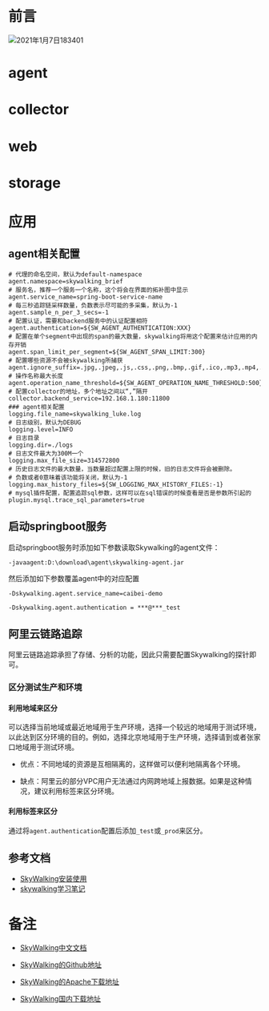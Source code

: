 # 前言

![2021年1月7日183401](https://raw.githubusercontent.com/xuBigHead/pic/master/img/20210107183531.jpg)



# agent

# collector

# web

# storage

# 应用

## agent相关配置

```properties
# 代理的命名空间，默认为default-namespace
agent.namespace=skywalking_brief
# 服务名，推荐一个服务一个名称，这个将会在界面的拓补图中显示
agent.service_name=spring-boot-service-name
# 每三秒追踪链采样数量，负数表示尽可能的多采集，默认为-1
agent.sample_n_per_3_secs=-1
# 配置认证，需要和backend服务中的认证配置相符
agent.authentication=${SW_AGENT_AUTHENTICATION:XXX}
# 配置在单个segment中出现的span的最大数量，skywalking将用这个配置来估计应用的内存开销
agent.span_limit_per_segment=${SW_AGENT_SPAN_LIMIT:300}
# 配置哪些资源不会被skywalking所捕获
agent.ignore_suffix=.jpg,.jpeg,.js,.css,.png,.bmp,.gif,.ico,.mp3,.mp4,.html,.svg
# 操作名称最大长度
agent.operation_name_threshold=${SW_AGENT_OPERATION_NAME_THRESHOLD:500}
# 配置collector的地址，多个地址之间以“,”隔开
collector.backend_service=192.168.1.180:11800
### agent相关配置
logging.file_name=skywalking_luke.log
# 日志级别，默认为DEBUG
logging.level=INFO
# 日志目录
logging.dir=./logs
# 日志文件最大为300M一个
logging.max_file_size=314572800
# 历史日志文件的最大数量，当数量超过配置上限的时候，旧的日志文件将会被删除。
# 负数或者0意味着该功能将关闭，默认为-1
logging.max_history_files=${SW_LOGGING_MAX_HISTORY_FILES:-1}
# mysql插件配置，配置追踪sql参数，这样可以在sql错误的时候查看是否是参数所引起的
plugin.mysql.trace_sql_parameters=true
```



## 启动springboot服务

启动springboot服务时添加如下参数读取Skywalking的agent文件：

`-javaagent:D:\download\agent\skywalking-agent.jar`



然后添加如下参数覆盖agent中的对应配置

`-Dskywalking.agent.service_name=caibei-demo`

`-Dskywalking.agent.authentication = ***@***_test`

## 阿里云链路追踪

阿里云链路追踪承担了存储、分析的功能，因此只需要配置Skywalking的探针即可。



### 区分测试生产和环境

#### 利用地域来区分

可以选择当前地域或最近地域用于生产环境，选择一个较远的地域用于测试环境，以此达到区分环境的目的。例如，选择北京地域用于生产环境，选择请到或者张家口地域用于测试环境。

- 优点：不同地域的资源是互相隔离的，这样做可以便利地隔离各个环境。

- 缺点：阿里云的部分VPC用户无法通过内网跨地域上报数据。如果是这种情况，建议利用标签来区分环境。

  

#### 利用标签来区分

通过将`agent.authentication`配置后添加`_test`或`_prod`来区分。



## 参考文档

- [SkyWalking安装使用](https://www.jianshu.com/p/5524b4545421)
- [skywalking学习笔记](https://juejin.cn/post/6844903583893159944)



# 备注
- [SkyWalking中文文档](https://skyapm.github.io/document-cn-translation-of-skywalking/zh/8.0.0/)

- [SkyWalking的Github地址](https://github.com/apache/skywalking/blob/v5.0.0-GA/docs/cn/Deploy-skywalking-agent-CN.md?spm=a2c4g.11186623.2.46.5f65372eYJzpdY&file=Deploy-skywalking-agent-CN.md)

- [SkyWalking的Apache下载地址](http://archive.apache.org/dist/skywalking/)

- [SkyWalking国内下载地址](https://mirrors.cloud.tencent.com/apache/skywalking/)